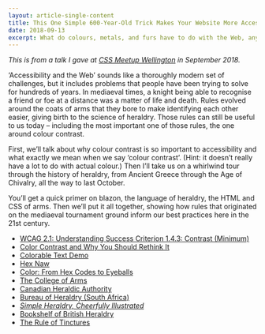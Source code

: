 ```yaml
---
layout: article-single-content
title: This One Simple 600-Year-Old Trick Makes Your Website More Accessible!
date: 2018-09-13
excerpt: What do colours, metals, and furs have to do with the Web, anyway?
---
```


*This is from a talk I gave at [CSS Meetup Wellington](https://www.meetup.com/WellingtonCSS/) in September 2018.*

‘Accessibility and the Web’ sounds like a thoroughly modern set of challenges, but it includes problems that people have been trying to solve for hundreds of years. In mediaeval times, a knight being able to recognise a friend or foe at a distance was a matter of life and death. Rules evolved around the coats of arms that they bore to make identifying each other easier, giving birth to the science of heraldry. Those rules can still be useful to us today – including the most important one of those rules, the one around colour contrast.

First, we’ll talk about why colour contrast is so important to accessibility and what exactly we mean when we say ‘colour contrast’. (Hint: it doesn’t really have a lot to do with actual colour.) Then I’ll take us on a whirlwind tour through the history of heraldry, from Ancient Greece through the Age of Chivalry, all the way to last October.

You’ll get a quick primer on blazon, the language of heraldry, the HTML and CSS of arms. Then we’ll put it all together, showing how rules that originated on the mediaeval tournament ground inform our best practices here in the 21st century.

<div class="speaker-deck">
  <script async class="speakerdeck-embed" data-id="b07e3c45df1b4ea48dc29654ba0b24e7" data-ratio="1.77777777777778" src="//speakerdeck.com/assets/embed.js"></script>
</div>

- [WCAG 2.1: Understanding Success Criterion 1.4.3: Contrast (Minimum)](https://www.w3.org/WAI/WCAG21/Understanding/contrast-minimum.html)
- [Color Contrast and Why You Should Rethink It](https://www.smashingmagazine.com/2014/10/color-contrast-tips-and-tools-for-accessibility/)
- [Colorable Text Demo](http://jxnblk.com/colorable/demos/text/)
- [Hex Naw](https://hexnaw.com/)
- [Color: From Hex Codes to Eyeballs](http://jamie-wong.com/post/color/)
- [The College of Arms](https://www.college-of-arms.gov.uk/)
- [Canadian Heraldic Authority](https://www.gg.ca/document.aspx?id=81)
- [Bureau of Heraldry (South Africa)](https://www.nationalarchives.gov.za/node/58)
- [*Simple Heraldry, Cheerfully Illustrated*](https://uhuhhhhh.blogspot.com/2012/10/simple-heraldy-cheerfully-illustrated.html)
- [Bookshelf of British Heraldry](https://karlwilcox.com/computational-heraldry/heraldrybookshelf/)
- [The Rule of Tinctures](https://www.heraldica.org/topics/tinctrul.htm)
